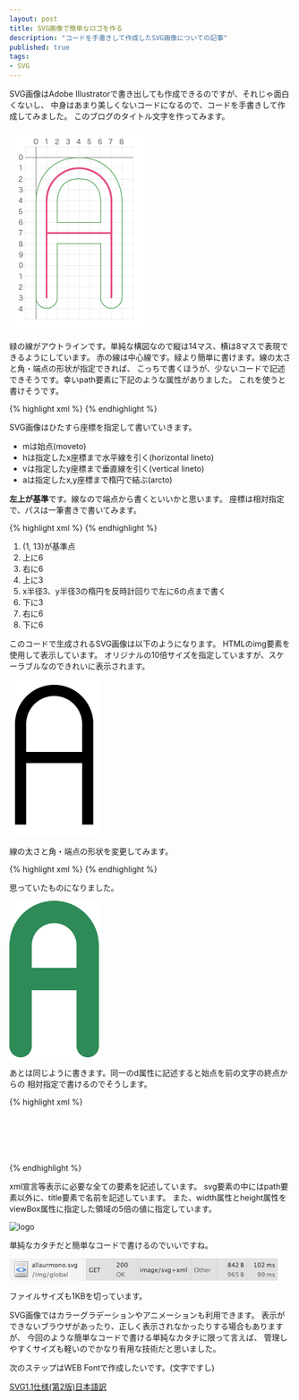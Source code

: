 ```yaml
---
layout: post
title: SVG画像で簡単なロゴを作る
description: "コードを手書きして作成したSVG画像についての記事"
published: true
tags:
- SVG
---
```


SVG画像はAdobe Illustratorで書き出しても作成できるのですが、それじゃ面白くないし、
中身はあまり美しくないコードになるので、コードを手書きして作成してみました。
このブログのタイトル文字を作ってみます。

![1]

緑の線がアウトラインです。単純な構図なので縦は14マス、横は8マスで表現できるようにしています。
赤の線は中心線です。緑より簡単に書けます。線の太さと角・端点の形状が指定できれば、
こっちで書くほうが、少ないコードで記述できそうです。幸いpath要素に下記のような属性がありました。
これを使うと書けそうです。

{% highlight xml %}
<path stroke-linecap="round" stroke-linejoin="round" stroke-width="2">
{% endhighlight %}

SVG画像はひたすら座標を指定して書いていきます。

* mは始点(moveto)
* hは指定したx座標まで水平線を引く(horizontal lineto)
* vは指定したy座標まで垂直線を引く(vertical lineto)
* aは指定したx,y座標まで楕円で結ぶ(arcto)

**左上が基準**です。線なので端点から書くといいかと思います。
座標は相対指定で、パスは一筆書きで書いてみます。

{% highlight xml %}
<path fill="none" stroke="#000"
d="m1,13 v-6 h6 v-3 a3,3,-6,0,0,-6,0 v3 h6 v6">
{% endhighlight %}

1. (1, 13)が基準点
2. 上に6
3. 右に6
4. 上に3
5. x半径3、y半径3の楕円を反時計回りで左に6の点まで書く
6. 下に3
7. 右に6
8. 下に6

このコードで生成されるSVG画像は以下のようになります。 HTMLのimg要素を使用して表示しています。
オリジナルの10倍サイズを指定していますが、スケーラブルなのできれいに表示されます。

![a1]

線の太さと角・端点の形状を変更してみます。

{% highlight xml %}
<path fill="none" stroke="seagreen"
stroke-linecap="round" stroke-linejoin="round" stroke-width="2"
d="m1,13 v-6 h6 v-3 a3,3,-6,0,0,-6,0 v3 h6 v6">
{% endhighlight %}

思っていたものになりました。

![a2]

あとは同じように書きます。同一のd属性に記述すると始点を前の文字の終点からの
相対指定で書けるのでそうします。

{% highlight xml %}
<?xml version="1.0" encoding="utf-8"?>
<!DOCTYPE svg PUBLIC "-//W3C//DTD SVG 1.1//EN" "http://www.w3.org/Graphics/SVG/1.1/DTD/svg11.dtd">
<svg version="1.1" xmlns="http://www.w3.org/2000/svg" xmlns:xlink="http://www.w3.org/1999/xlink"
 xml:space="preserve" width="445" height="70" viewBox="0 0 89 14">
  <title>ALLAURMONO</title>
  <path fill="none"
   stroke="seagreen" stroke-linecap="round" stroke-linejoin="round" stroke-width="2"
   d="m1,13 v-6 h6 v-3 a3,3,-6,0,0,-6,0 v3 h6 v6
      m3,-12 v12 h6
      m3,-12 v12 h6
      m3,0 v-6 h6 v-3 a3,3,-6,0,0,-6,0 v3 h6 v6
      m3,-12 v9 a3,3,6,0,0,6,0 v-9
      m3,12 v-12 h3 a3,3,0,0,1,0,6 h-3 h3 a3,3,3,0,1,3,3 v3
      m3,0 v-12 l3,5 l3,-5 v12
      m6,0 a3,3,3,0,0,3,-3 v-6 a3,3,-6,0,0,-6,0 v6 a3,3,3,0,0,3,3
      m6,0 v-12 l6,12 v-12
      m6,12 a3,3,3,0,0,3,-3 v-6 a3,3,-6,0,0,-6,0 v6 a3,3,3,0,0,3,3">
</svg>
{% endhighlight %}

xml宣言等表示に必要な全ての要素を記述しています。
svg要素の中にはpath要素以外に、title要素で名前を記述しています。
また、width属性とheight属性をviewBox属性に指定した領域の5倍の値に指定しています。

![logo]

単純なカタチだと簡単なコードで書けるのでいいですね。

![inspect]

ファイルサイズも1KBを切っています。

SVG画像ではカラーグラデーションやアニメーションも利用できます。
表示ができないブラウザがあったり、正しく表示されなかったりする場合もありますが、
今回のような簡単なコードで書ける単純なカタチに限って言えば、
管理しやすくサイズも軽いのでかなり有用な技術だと思いました。

次のステップはWEB Fontで作成したいです。(文字ですし)

[SVG1.1仕様(第2版)日本語訳][link]


[1]: /img/uploads/2013/08/coordinates.png "アウトライン"
[a1]: /img/uploads/2013/08/a1.svg "A"
[a2]: /img/uploads/2013/08/a2.svg "A"
[logo]: /img/uploads/2013/08/allaurmono.svg "ALLAURMONO"
[inspect]: /img/uploads/2013/08/inspect.png "Developer Toolsの表示結果"
[link]: http://www.hcn.zaq.ne.jp/___/SVG11-2nd/index.html "SVG 1.1 仕様 （第２版） 日本語訳"
